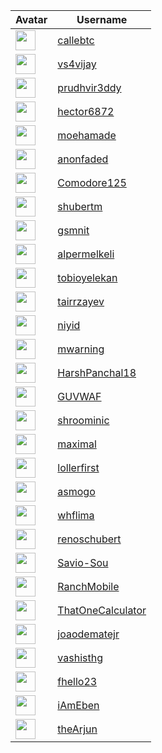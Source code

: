 <!-- CONTRIBUTORS START -->
| Avatar | Username |
|--------|----------|
| <img src="https://avatars.githubusercontent.com/u/93376500?v=4" width="32"/> | [callebtc](https://github.com/callebtc) |
| <img src="https://avatars.githubusercontent.com/u/216637?v=4" width="32"/> | [vs4vijay](https://github.com/vs4vijay) |
| <img src="https://avatars.githubusercontent.com/u/20471162?v=4" width="32"/> | [prudhvir3ddy](https://github.com/prudhvir3ddy) |
| <img src="https://avatars.githubusercontent.com/u/5445152?v=4" width="32"/> | [hector6872](https://github.com/hector6872) |
| <img src="https://avatars.githubusercontent.com/u/69801237?v=4" width="32"/> | [moehamade](https://github.com/moehamade) |
| <img src="https://avatars.githubusercontent.com/u/124708903?v=4" width="32"/> | [anonfaded](https://github.com/anonfaded) |
| <img src="https://avatars.githubusercontent.com/u/6156234?v=4" width="32"/> | [Comodore125](https://github.com/Comodore125) |
| <img src="https://avatars.githubusercontent.com/u/87703131?v=4" width="32"/> | [shubertm](https://github.com/shubertm) |
| <img src="https://avatars.githubusercontent.com/u/57030143?v=4" width="32"/> | [gsmnit](https://github.com/gsmnit) |
| <img src="https://avatars.githubusercontent.com/u/108495629?v=4" width="32"/> | [alpermelkeli](https://github.com/alpermelkeli) |
| <img src="https://avatars.githubusercontent.com/u/28761482?v=4" width="32"/> | [tobioyelekan](https://github.com/tobioyelekan) |
| <img src="https://avatars.githubusercontent.com/u/5677768?v=4" width="32"/> | [tairrzayev](https://github.com/tairrzayev) |
| <img src="https://avatars.githubusercontent.com/u/20237127?v=4" width="32"/> | [niyid](https://github.com/niyid) |
| <img src="https://avatars.githubusercontent.com/u/546193?v=4" width="32"/> | [mwarning](https://github.com/mwarning) |
| <img src="https://avatars.githubusercontent.com/u/63415584?v=4" width="32"/> | [HarshPanchal18](https://github.com/HarshPanchal18) |
| <img src="https://avatars.githubusercontent.com/u/78759985?v=4" width="32"/> | [GUVWAF](https://github.com/GUVWAF) |
| <img src="https://avatars.githubusercontent.com/u/34897716?v=4" width="32"/> | [shroominic](https://github.com/shroominic) |
| <img src="https://avatars.githubusercontent.com/u/980679?v=4" width="32"/> | [maximal](https://github.com/maximal) |
| <img src="https://avatars.githubusercontent.com/u/43107113?v=4" width="32"/> | [lollerfirst](https://github.com/lollerfirst) |
| <img src="https://avatars.githubusercontent.com/u/175508099?v=4" width="32"/> | [asmogo](https://github.com/asmogo) |
| <img src="https://avatars.githubusercontent.com/u/111000195?v=4" width="32"/> | [whflima](https://github.com/whflima) |
| <img src="https://avatars.githubusercontent.com/u/46114615?v=4" width="32"/> | [renoschubert](https://github.com/renoschubert) |
| <img src="https://avatars.githubusercontent.com/u/72797635?v=4" width="32"/> | [Savio-Sou](https://github.com/Savio-Sou) |
| <img src="https://avatars.githubusercontent.com/u/732004?v=4" width="32"/> | [RanchMobile](https://github.com/RanchMobile) |
| <img src="https://avatars.githubusercontent.com/u/44733677?v=4" width="32"/> | [ThatOneCalculator](https://github.com/ThatOneCalculator) |
| <img src="https://avatars.githubusercontent.com/u/17418041?v=4" width="32"/> | [joaodematejr](https://github.com/joaodematejr) |
| <img src="https://avatars.githubusercontent.com/u/1661780?v=4" width="32"/> | [vashisthg](https://github.com/vashisthg) |
| <img src="https://avatars.githubusercontent.com/u/82412990?v=4" width="32"/> | [fhello23](https://github.com/fhello23) |
| <img src="https://avatars.githubusercontent.com/u/52974172?v=4" width="32"/> | [iAmEben](https://github.com/iAmEben) |
| <img src="https://avatars.githubusercontent.com/u/33110520?v=4" width="32"/> | [theArjun](https://github.com/theArjun) |
<!-- CONTRIBUTORS END -->


